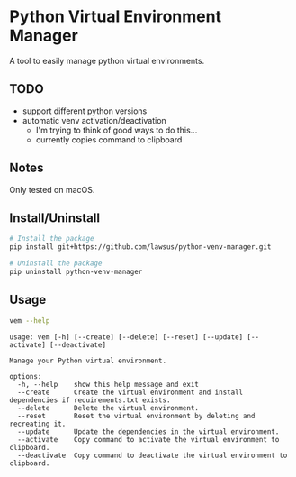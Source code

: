 # Python Virtual Environment Manager

A tool to easily manage python virtual environments.

## TODO
- support different python versions
- automatic venv activation/deactivation
    - I'm trying to think of good ways to do this...
    - currently copies command to clipboard

## Notes
Only tested on  macOS.

## Install/Uninstall
```bash
# Install the package
pip install git+https://github.com/lawsus/python-venv-manager.git

# Uninstall the package
pip uninstall python-venv-manager
```

## Usage
```bash
vem --help
```
```
usage: vem [-h] [--create] [--delete] [--reset] [--update] [--activate] [--deactivate]

Manage your Python virtual environment.

options:
  -h, --help    show this help message and exit
  --create      Create the virtual environment and install dependencies if requirements.txt exists.
  --delete      Delete the virtual environment.
  --reset       Reset the virtual environment by deleting and recreating it.
  --update      Update the dependencies in the virtual environment.
  --activate    Copy command to activate the virtual environment to clipboard.
  --deactivate  Copy command to deactivate the virtual environment to clipboard.
```